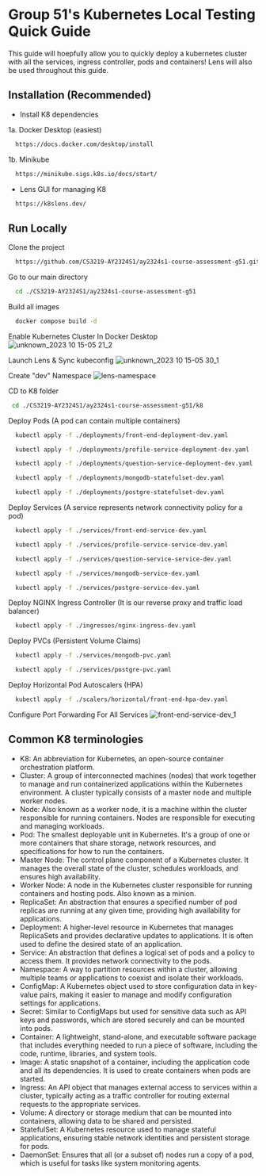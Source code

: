 
# Group 51's Kubernetes Local Testing Quick Guide

This guide will hoepfully allow you to quickly deploy a kubernetes cluster with all the services, ingress controller, pods and containers! Lens will also be used throughout this guide.

## Installation (Recommended)

- Install K8 dependencies

1a. Docker Desktop (easiest)
```bash
  https://docs.docker.com/desktop/install
```

1b. Minikube
```bash
  https://minikube.sigs.k8s.io/docs/start/
```

- Lens GUI for managing K8
```bash
  https://k8slens.dev/
```

## Run Locally

Clone the project
```bash
  https://github.com/CS3219-AY2324S1/ay2324s1-course-assessment-g51.git
```

Go to our main directory
```bash
  cd ./CS3219-AY2324S1/ay2324s1-course-assessment-g51
```

Build all images
```bash
  docker compose build -d
```
Enable Kubernetes Cluster In Docker Desktop
![unknown_2023 10 15-05 21_2](https://github.com/CS3219-AY2324S1/ay2324s1-course-assessment-g51/assets/34855234/a24faf73-84fe-471f-8267-83aa68515691)

Launch Lens & Sync kubeconfig
![unknown_2023 10 15-05 30_1](https://github.com/CS3219-AY2324S1/ay2324s1-course-assessment-g51/assets/34855234/9aac61ef-0b86-46dc-9f60-583b2b8a3376)

Create "dev" Namespace 
![lens-namespace](https://github.com/CS3219-AY2324S1/ay2324s1-course-assessment-g51/assets/34855234/4bea11d1-32bc-49d7-af13-e1169e7cc730)

CD to K8 folder
```bash
 cd ./CS3219-AY2324S1/ay2324s1-course-assessment-g51/k8
```

Deploy Pods (A pod can contain multiple containers)
```bash
  kubectl apply -f ./deployments/front-end-deployment-dev.yaml
```
```bash
  kubectl apply -f ./deployments/profile-service-deployment-dev.yaml
```
```bash
  kubectl apply -f ./deployments/question-service-deployment-dev.yaml
```
```bash
  kubectl apply -f ./deployments/mongodb-statefulset-dev.yaml
```
```bash
  kubectl apply -f ./deployments/postgre-statefulset-dev.yaml
```

Deploy Services (A service represents network connectivity policy for a pod)
```bash
  kubectl apply -f ./services/front-end-service-dev.yaml
```
```bash
  kubectl apply -f ./services/profile-service-service-dev.yaml
```
```bash
  kubectl apply -f ./services/question-service-service-dev.yaml
```
```bash
  kubectl apply -f ./services/mongodb-service-dev.yaml
```
```bash
  kubectl apply -f ./services/postgre-service-dev.yaml
```

Deploy NGINX Ingress Controller (It is our reverse proxy and traffic load balancer)
```bash
  kubectl apply -f ./ingresses/nginx-ingress-dev.yaml
```
Deploy PVCs (Persistent Volume Claims)
```bash
  kubectl apply -f ./services/mongodb-pvc.yaml
```
```bash
  kubectl apply -f ./services/postgre-pvc.yaml
```

Deploy Horizontal Pod Autoscalers (HPA)
```bash
  kubectl apply -f ./scalers/horizontal/front-end-hpa-dev.yaml
```
Configure Port Forwarding For All Services
![front-end-service-dev_1](https://github.com/CS3219-AY2324S1/ay2324s1-course-assessment-g51/assets/34855234/5307ff49-b906-4625-889f-f3485bc39876)

## Common K8 terminologies

- K8: An abbreviation for Kubernetes, an open-source container orchestration platform.
- Cluster: A group of interconnected machines (nodes) that work together to manage and run containerized applications within the     Kubernetes environment. A cluster typically consists of a master node and multiple worker nodes.
- Node: Also known as a worker node, it is a machine within the cluster responsible for running containers. Nodes are responsible for executing and managing workloads.
- Pod: The smallest deployable unit in Kubernetes. It's a group of one or more containers that share storage, network resources, and specifications for how to run the containers.
- Master Node: The control plane component of a Kubernetes cluster. It manages the overall state of the cluster, schedules workloads, and ensures high availability.
- Worker Node: A node in the Kubernetes cluster responsible for running containers and hosting pods. Also known as a minion.
- ReplicaSet: An abstraction that ensures a specified number of pod replicas are running at any given time, providing high availability for applications.
- Deployment: A higher-level resource in Kubernetes that manages ReplicaSets and provides declarative updates to applications. It is often used to define the desired state of an application.
- Service: An abstraction that defines a logical set of pods and a policy to access them. It provides network connectivity to the pods.
- Namespace: A way to partition resources within a cluster, allowing multiple teams or applications to coexist and isolate their workloads.
- ConfigMap: A Kubernetes object used to store configuration data in key-value pairs, making it easier to manage and modify configuration settings for applications.
- Secret: Similar to ConfigMaps but used for sensitive data such as API keys and passwords, which are stored securely and can be mounted into pods.
- Container: A lightweight, stand-alone, and executable software package that includes everything needed to run a piece of software, including the code, runtime, libraries, and system tools.
- Image: A static snapshot of a container, including the application code and all its dependencies. It is used to create containers when pods are started.
- Ingress: An API object that manages external access to services within a cluster, typically acting as a traffic controller for routing external requests to the appropriate services.
- Volume: A directory or storage medium that can be mounted into containers, allowing data to be shared and persisted.
- StatefulSet: A Kubernetes resource used to manage stateful applications, ensuring stable network identities and persistent storage for pods.
- DaemonSet: Ensures that all (or a subset of) nodes run a copy of a pod, which is useful for tasks like system monitoring agents.
